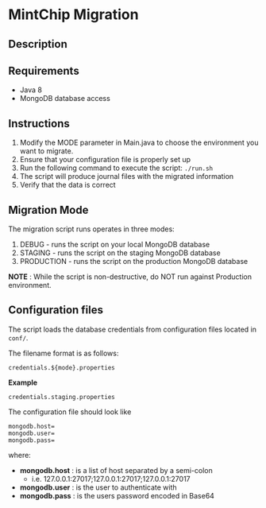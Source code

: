 # MintChip Migration

## Description

## Requirements

- Java 8
- MongoDB database access

## Instructions

1. Modify the MODE parameter in Main.java to choose the environment you want to migrate.
2. Ensure that your configuration file is properly set up
3. Run the following command to execute the script: `./run.sh`
4. The script will produce journal files with the migrated information
5. Verify that the data is correct

## Migration Mode

The migration script runs operates in three modes:

1. DEBUG - runs the script on your local MongoDB database
2. STAGING - runs the script on the staging MongoDB database
3. PRODUCTION - runs the script on the production MongoDB database

**NOTE** : While the script is non-destructive, do NOT run against Production environment.

## Configuration files

The script loads the database credentials from configuration files located in `conf/`. 

The filename format is as follows:

```
credentials.${mode}.properties
``` 

**Example**
```
credentials.staging.properties
```


The configuration file should look like

```
mongodb.host=
mongodb.user=
mongodb.pass=
```

where:
- **mongodb.host** : is a list of host separated by a semi-colon 
  - i.e. 127.0.0.1:27017;127.0.0.1:27017;127.0.0.1:27017
- **mongodb.user** : is the user to authenticate with
- **mongodb.pass** : is the users password encoded in Base64